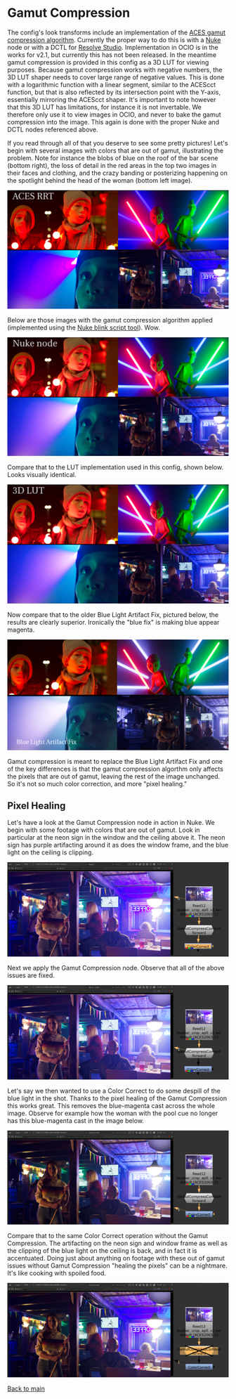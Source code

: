 # Gamut Compression
 
The config's look transforms include an implementation of the [ACES gamut compression algorithm](https://github.com/ampas/aces-vwg-gamut-mapping-2020). Currently the proper way to do this is with a [Nuke](Nuke.md) node or with a DCTL for [Resolve Studio](Resolve.md). Implementation in OCIO is in the works for v2.1, but currently this has not been released. In the meantime gamut compression is provided in this config as a 3D LUT for viewing purposes. Because gamut compression works with negative numbers, the 3D LUT shaper needs to cover large range of negative values. This is done with a logarithmic function with a linear segment, similar to the ACEScct function, but that is also reflected by its intersection point with the Y-axis, essentially mirroring the ACEScct shaper. It's important to note however that this 3D LUT has limitations, for instance it is not invertable. We therefore only use it to view images in OCIO, and never to bake the gamut compression into the image. This again is done with the proper Nuke and DCTL nodes referenced above.
 
If you read through all of that you deserve to see some pretty pictures! Let's begin with several images with colors that are out of gamut, illustrating the problem. Note for instance the blobs of blue on the roof of the bar scene (bottom right), the loss of detail in the red areas in the top two images in their faces and clothing, and the crazy banding or posterizing happening on the spotlight behind the head of the woman (bottom left image).
  
![rrt](img/Gamut_rrt.png)
    
Below are those images with the gamut compression algorithm applied (implemented using the [Nuke blink script tool](https://github.com/jedypod/gamut-compress)). Wow. 
    
 ![nk](img/Gamut_nk.png) 
     
Compare that to the LUT implementation used in this config, shown below. Looks visually identical.  

![lut](img/Gamut_lut.png)
      
Now compare that to the older Blue Light Artifact Fix, pictured below, the results are clearly superior. Ironically the "blue fix" is making blue appear magenta. 

![blue](img/Gamut_bluefix.png)

Gamut compression is meant to replace the Blue Light Artifact Fix and one of the key differences is that the gamut compression algorthm only affects the pixels that are out of gamut, leaving the rest of the image unchanged. So it's not so much color correction, and more "pixel healing."

## Pixel Healing

Let's have a look at the Gamut Compression node in action in Nuke. We begin with some footage with colors that are out of gamut. Look in particular at the neon sign in the window and the ceiling above it. The neon sign has purple artifacting around it as does the window frame, and the blue light on the ceiling is clipping. 

![blue](img/bluebar1.png)

Next we apply the Gamut Compression node. Observe that all of the above issues are fixed.

![blue](img/bluebar2.png)

Let's say we then wanted to use a Color Correct to do some despill of the blue light in the shot. Thanks to the pixel healing of the Gamut Compression this works great. This removes the blue-magenta cast across the whole image. Observe for example how the woman with the pool cue no longer has this blue-magenta cast in the image below.

![blue](img/bluebar3.png)

Compare that to the same Color Correct operation without the Gamut Compression. The artifacting on the neon sign and window frame as well as the clipping of the blue light on the ceiling is back, and in fact it is accentuated. Doing just about anything on footage with these out of gamut issues without Gamut Compression "healing the pixels" can be a nightmare. It's like cooking with spoiled food.

![blue](img/bluebar4.png)


[Back to main](../StdX_ACES)
